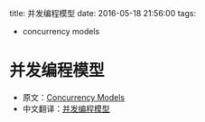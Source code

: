 title: 并发编程模型
date: 2016-05-18 21:56:00
tags:
- concurrency models

# 并发编程模型

* 原文：[Concurrency Models](http://tutorials.jenkov.com/java-concurrency/concurrency-models.html)
* 中文翻译：[并发编程模型](http://blog.csdn.net/ymrfzr/article/details/51445245)

